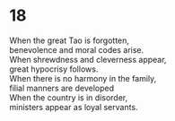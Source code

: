 # 18

When the great Tao is forgotten,<br/>
benevolence and moral codes arise.<br/>
When shrewdness and cleverness appear,<br/>
great hypocrisy follows.<br/>
When there is no harmony in the family,<br/>
filial manners are developed<br/>
When the country is in disorder,<br/>
ministers appear as loyal servants.<br/>